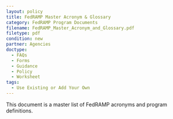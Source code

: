 ```yaml
---
layout: policy   
title: FedRAMP Master Acronym & Glossary
category: FedRAMP Program Documents
filename: FedRAMP_Master_Acronym_and_Glossary.pdf
filetype: pdf
condition: new
partner: Agencies
doctype:
  - FAQs
  - Forms
  - Guidance
  - Policy
  - Worksheet
tags:
  - Use Existing or Add Your Own
---
```

This document is a master list of FedRAMP acronyms and program definitions.
